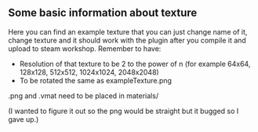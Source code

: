 ## Some basic information about texture

Here you can find an example texture that you can just change name of it, change texture and it should work with the plugin after you compile it and upload to steam workshop.
Remember to have:
- Resolution of that texture to be 2 to the power of n (for example 64x64, 128x128, 512x512, 1024x1024, 2048x2048)
- To be rotated the same as exampleTexture.png

.png and .vmat need to be placed in materials/

(I wanted to figure it out so the png would be straight but it bugged so I gave up.)